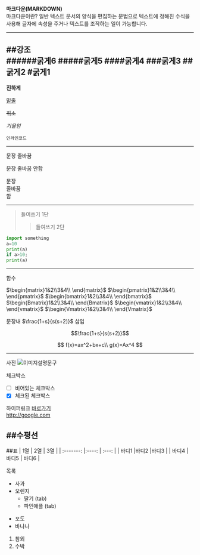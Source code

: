 **마크다운(MARKDOWN)**  
마크다운이란?
일반 텍스트 문서의 양식을 편집하는 문법으로 텍스트에 정해진 수식을 사용해 글자에 속성을 주거나 텍스트를 조작하는 일이 가능합니다.

----------------
##강조  
######굵게6
#####굵게5
####굵게4
###굵게3
##굵게2
#굵게1
---------

**진하게**

<U>밑줄</U>

~~취소~~

_기울임_

`인라인코드`

------------

문장 줄바꿈

문장 줄바꿈 안함

문장 <br>
줄바꿈 <br>
함

-------

>들여쓰기 1단
>>들여쓰기 2단

```python
import something
a=10
print(a)
if a>10;
print(a)
```
-------
함수


$\begin{matrix}1&2\\3&4\\ \end{matrix}$
$\begin{pmatrix}1&2\\3&4\\ \end{pmatrix}$
$\begin{bmatrix}1&2\\3&4\\ \end{bmatrix}$
$\begin{Bmatrix}1&2\\3&4\\ \end{Bmatrix}$
$\begin{vmatrix}1&2\\3&4\\ \end{vmatrix}$
$\begin{Vmatrix}1&2\\3&4\\ \end{Vmatrix}$


문장내 $\frac{1+s}{s(s+2)}$ 삽입   

$$\frac{1+s}{s(s+2)}$$


$$
f(x)=ax^2+bx+c\\
g(x)=Ax^4
$$


---------
사진
![이미지설명문구](https://blog.kakaocdn.net/dn/Ykvan/btqwEydRa4F/Sdxpwbe6siB4Vk0DLdDTm0/img.jpg)


체크박스
* [ ] 비어있는 체크박스
* [x] 체크된 체크박스

하이퍼링크
[바로가기](http://www.google.com)  
<http://google.com>

##수평선
-----------

##표
| 1열 | 2열 | 3열 |
| :-------: |:----: | :---: |
| 바디1 |바디2 |바디3 |
| 바디4 | 바디5 | 바디6 |


목록
* 사과
* 오렌지
  + 딸기 (tab)
  + 파인애플 (tab)
- 포도
- 바나나
1. 참외
2. 수박

